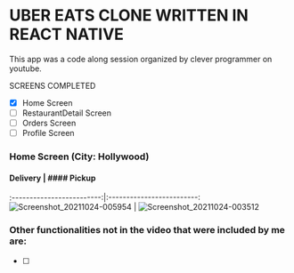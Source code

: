 # UBER EATS CLONE WRITTEN IN REACT NATIVE

This app was a code along session organized by clever programmer on youtube.


SCREENS COMPLETED
-   [x] Home Screen
-   [ ] RestaurantDetail Screen
-   [ ] Orders Screen
-   [ ] Profile Screen

### Home Screen (City: Hollywood)
#### Delivery              |  #### Pickup
:-------------------------:|:-------------------------:
![Screenshot_20211024-005954](https://user-images.githubusercontent.com/33718928/138575911-a909a701-d124-4e0a-b989-a0d785f13dc0.png)  |  ![Screenshot_20211024-003512](https://user-images.githubusercontent.com/33718928/138575872-05d5df0e-1fe4-455c-9caa-7a4e8a90f3d3.png)

### Other functionalities not in the video that were included by me are:
-   [ ]

